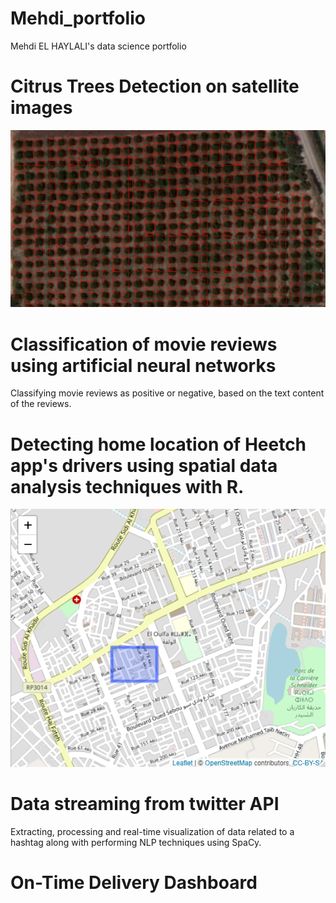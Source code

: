 # Mehdi_portfolio
Mehdi EL HAYLALI's data science portfolio
# Citrus Trees Detection on satellite images
![Citrus Trees Detection by Convolutional Neural Network](images/Yimage2.jpg)
# Classification of movie reviews using artificial neural networks
Classifying movie reviews as positive or negative, based on the text content of the reviews.

# Detecting home location of Heetch app's drivers using spatial data analysis techniques with R.
![A driver's Home location detection](images/Rplot.png)
# Data streaming from twitter API
Extracting, processing and real-time visualization of data related to a hashtag along with performing NLP techniques using SpaCy.

# On-Time Delivery Dashboard

